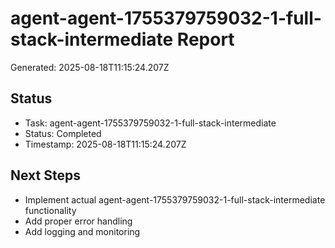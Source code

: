# agent-agent-1755379759032-1-full-stack-intermediate Report

Generated: 2025-08-18T11:15:24.207Z

## Status
- Task: agent-agent-1755379759032-1-full-stack-intermediate
- Status: Completed
- Timestamp: 2025-08-18T11:15:24.207Z

## Next Steps
- Implement actual agent-agent-1755379759032-1-full-stack-intermediate functionality
- Add proper error handling
- Add logging and monitoring
